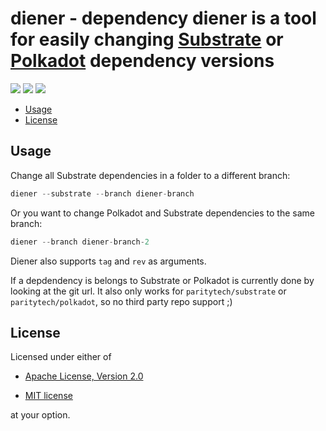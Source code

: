 # diener - dependency diener is a tool for easily changing [Substrate](https://github.com/paritytech/substrate) or [Polkadot](https://github.com/paritytech/polkadot) dependency versions

[![](https://docs.rs/diener/badge.svg)](https://docs.rs/diener/) [![](https://img.shields.io/crates/v/diener.svg)](https://crates.io/crates/diener) [![](https://img.shields.io/crates/d/diener.png)](https://crates.io/crates/diener)

* [Usage](#usage)
* [License](#license)

## Usage

Change all Substrate dependencies in a folder to a different branch:

```rust
diener --substrate --branch diener-branch
```

Or you want to change Polkadot and Substrate dependencies to the same branch:

```rust
diener --branch diener-branch-2
```

Diener also supports `tag` and `rev` as arguments.

If a depdendency is belongs to Substrate or Polkadot is currently done by looking at the git url.
It also only works for `paritytech/substrate` or `paritytech/polkadot`, so no third party repo support ;)

## License

Licensed under either of

 * [Apache License, Version 2.0](http://www.apache.org/licenses/LICENSE-2.0)

 * [MIT license](http://opensource.org/licenses/MIT)

at your option.
